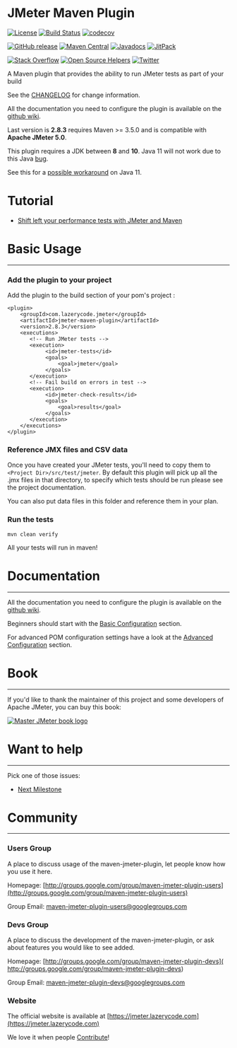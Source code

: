 JMeter Maven Plugin
=================================


[![License](http://img.shields.io/:license-apache-brightgreen.svg)](http://www.apache.org/licenses/LICENSE-2.0.html)
[![Build Status](https://travis-ci.org/jmeter-maven-plugin/jmeter-maven-plugin.svg?branch=master)](https://travis-ci.org/jmeter-maven-plugin/jmeter-maven-plugin)
[![codecov](https://codecov.io/gh/jmeter-maven-plugin/jmeter-maven-plugin/branch/master/graph/badge.svg)](https://codecov.io/gh/jmeter-maven-plugin/jmeter-maven-plugin)

[![GitHub release](https://img.shields.io/github/release/jmeter-maven-plugin/jmeter-maven-plugin.svg?colorB=brightgreen)](http://jmeter.lazerycode.com/)
[![Maven Central](https://maven-badges.herokuapp.com/maven-central/com.lazerycode.jmeter/jmeter-maven-plugin/badge.svg)](https://maven-badges.herokuapp.com/maven-central/com.lazerycode.jmeter/jmeter-maven-plugin)
[![Javadocs](https://www.javadoc.io/badge/com.lazerycode.jmeter/jmeter-maven-plugin.svg)](https://www.javadoc.io/doc/com.lazerycode.jmeter/jmeter-maven-plugin)
[![JitPack](https://jitpack.io/v/jmeter-maven-plugin/jmeter-maven-plugin.svg)](https://jitpack.io/#jmeter-maven-plugin/jmeter-maven-plugin)

[![Stack Overflow](https://img.shields.io/:stack%20overflow-jmeter_maven_plugin-brightgreen.svg)](https://stackoverflow.com/questions/tagged/jmeter-maven-plugin)
[![Open Source Helpers](https://www.codetriage.com/jmeter-maven-plugin/jmeter-maven-plugin/badges/users.svg)](https://www.codetriage.com/jmeter-maven-plugin/jmeter-maven-plugin)
[![Twitter](https://img.shields.io/twitter/url/https/github.com/jmeter-maven-plugin/jmeter-maven-plugin.svg?style=social)](https://twitter.com/intent/tweet?text=Integrate+easily+%40ApacheJMeter+in+your+%23Maven+project+with+jmeter-maven-plugin:&url=https%3A%2F%2Fgithub.com%2Fjmeter-maven-plugin%2Fjmeter-maven-plugin)

A Maven plugin that provides the ability to run JMeter tests as part of your build

See the [CHANGELOG](https://github.com/jmeter-maven-plugin/jmeter-maven-plugin/blob/master/CHANGELOG.md) for change information.  

All the documentation you need to configure the plugin is available on the [github wiki](https://github.com/jmeter-maven-plugin/jmeter-maven-plugin/wiki).

Last version is **2.8.3** requires Maven >= 3.5.0 and is compatible with **Apache JMeter 5.0**.

This plugin requires a JDK between **8** and **10**.  Java 11 will not work due to this Java [bug](https://bugs.openjdk.java.net/browse/JDK-8210005).

See this for a [possible workaround](https://stackoverflow.com/a/52510406/460802) on Java 11. 

# Tutorial

- [Shift left your performance tests with JMeter and Maven](https://www.ubik-ingenierie.com/blog/shift-left-performance-tests-jmeter-maven/)

# Basic Usage
-----

### Add the plugin to your project

Add the plugin to the build section of your pom's project :

```
<plugin>
    <groupId>com.lazerycode.jmeter</groupId>
    <artifactId>jmeter-maven-plugin</artifactId>
    <version>2.8.3</version>
    <executions>
	   <!-- Run JMeter tests -->
       <execution>
            <id>jmeter-tests</id>
            <goals>
                <goal>jmeter</goal>
            </goals>
       </execution>
       <!-- Fail build on errors in test -->
       <execution>
            <id>jmeter-check-results</id>
            <goals>
                <goal>results</goal>
            </goals>
       </execution>
    </executions>
</plugin>
```

### Reference JMX files and CSV data

Once you have created your JMeter tests, you'll need to copy them to `<Project Dir>/src/test/jmeter`.  By default this plugin will pick up all the .jmx files in that directory, to specify which tests should be run please see the project documentation. 

You can also put data files in this folder and reference them in your plan.

### Run the tests

```mvn clean verify```

All your tests will run in maven!

# Documentation
-----

All the documentation you need to configure the plugin is available on the [github wiki](https://github.com/jmeter-maven-plugin/jmeter-maven-plugin/wiki).

Beginners should start with the [Basic Configuration](https://github.com/jmeter-maven-plugin/jmeter-maven-plugin/wiki/Basic-Configuration) section.

For advanced POM configuration settings have a look at the [Advanced Configuration](https://github.com/jmeter-maven-plugin/jmeter-maven-plugin/wiki/Advanced-Configuration) section.

# Book
-----

If you'd like to thank the maintainer of this project and some developers of Apache JMeter, you can buy this book:

[![Master JMeter book logo](https://raw.githubusercontent.com/jmeter-maven-plugin/jmeter-maven-plugin/master/master-jmeter-from-load-test-to-devops-medium.png)](https://leanpub.com/master-jmeter-from-load-test-to-devops/)

# Want to help
-----

Pick one of those issues:

- [Next Milestone](https://github.com/jmeter-maven-plugin/jmeter-maven-plugin/milestone/30)

# Community
-----

### Users Group

A place to discuss usage of the maven-jmeter-plugin, let people know how you use it here.

Homepage: [http://groups.google.com/group/maven-jmeter-plugin-users](http://groups.google.com/group/maven-jmeter-plugin-users)

Group Email: [maven-jmeter-plugin-users@googlegroups.com](mailto:maven-jmeter-plugin-users@googlegroups.com)

### Devs Group

A place to discuss the development of the maven-jmeter-plugin, or ask about features you would like to see added.

Homepage: [http://groups.google.com/group/maven-jmeter-plugin-devs]( http://groups.google.com/group/maven-jmeter-plugin-devs)

Group Email: [maven-jmeter-plugin-devs@googlegroups.com](mailto:maven-jmeter-plugin-devs@googlegroups.com)

### Website

The official website is available at [https://jmeter.lazerycode.com](https://jmeter.lazerycode.com)

We love it when people [Contribute](https://github.com/jmeter-maven-plugin/jmeter-maven-plugin/blob/master/CONTRIBUTING.md)!